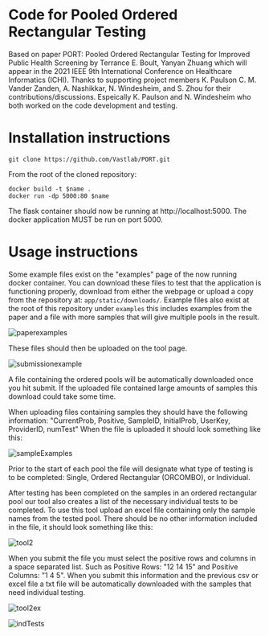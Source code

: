 # Code for  Pooled Ordered Rectangular Testing
Based on paper PORT: Pooled Ordered Rectangular Testing for Improved Public Health Screening  by Terrance E. Boult, Yanyan Zhuang  which  will appear in the 2021 IEEE 9th International Conference on Healthcare Informatics (ICHI). Thanks to supporting project members K. Paulson  C. M. Vander Zanden, A. Nashikkar, N. Windesheim, and S. Zhou   for their contributions/discussions. Espeically K. Paulson and N. Windesheim who both worked on the code development and testing. 

# Installation instructions

```git clone https://github.com/Vastlab/PORT.git```

From the root of the cloned repository:

```
docker build -t $name .
docker run -dp 5000:80 $name
```

The flask container should now be running at http://localhost:5000. The docker application MUST be run on port 5000.

# Usage instructions

Some example files exist on the "examples" page of the now running docker container. You can download these files to test that the application is functioning properly, download from either the webpage or upload a copy from the repository at: ```app/static/downloads/```. Example files also exist at the root of this repository under `examples` this includes examples from the paper and a file with more samples that will give multiple pools in the result.

![paperexamples](https://user-images.githubusercontent.com/75324494/117877932-6bcbf580-b262-11eb-8767-30731768ed54.PNG)

These files should then be uploaded on the tool page. 

![submissionexample](https://user-images.githubusercontent.com/75324494/117878073-96b64980-b262-11eb-8d46-395472d22c05.PNG)

A file containing the ordered pools will be automatically downloaded once you hit submit. If the uploaded file contained large amounts of samples this download could take some time.

When uploading files containing samples they should have the following information: "CurrentProb, Positive, SampleID, InitialProb, UserKey, ProviderID, numTest" 
When the file is uploaded it should look something like this:

![sampleExamples](https://user-images.githubusercontent.com/75324494/117878735-4b506b00-b263-11eb-86ff-6ba08d5d427a.PNG)

Prior to the start of each pool the file will designate what type of testing is to be completed: Single, Ordered Rectangular (ORCOMBO), or Individual.

After testing has been completed on the samples in an ordered rectangular pool our tool also creates a list of the necessary individual tests to be completed. To use this tool upload an excel file containing only the sample names from the tested pool. There should be no other information included in the file, it should look something like this:

![tool2](https://user-images.githubusercontent.com/75324494/117879358-1d1f5b00-b264-11eb-9478-cfae493d2f85.PNG)

When you submit the file you must select the positive rows and columns in a space separated list. Such as Positive Rows: "12 14 15" and Positive Columns: "1 4 5". When you submit this information and the previous csv or excel file a txt file will be automatically downloaded with the samples that need individual testing.

![tool2ex](https://user-images.githubusercontent.com/75324494/117879932-c0707000-b264-11eb-936b-3300f71c8e67.PNG)

![indTests](https://user-images.githubusercontent.com/75324494/117880097-f150a500-b264-11eb-90f3-c26f0dd48d9d.PNG)
